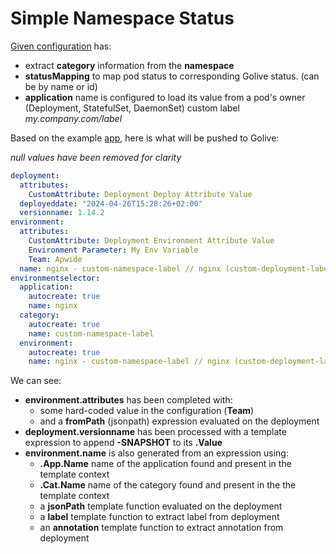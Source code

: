 # Simple Namespace Status

[Given configuration](./config.yaml) has:
* extract **category** information from the **namespace**
* **statusMapping** to map pod status to corresponding Golive status. (can be by name or id)
* **application** name is configured to load its value from a pod's owner (Deployment, StatefulSet, DaemonSet) custom label *my.company.com/label*

Based on the example [app](../app/app.yaml), here is what will be pushed to Golive:

*null values have been removed for clarity*
```yaml
deployment:
  attributes:
    CustomAttribute: Deployment Deploy Attribute Value
  deployeddate: "2024-04-26T15:28:26+02:00"
  versionname: 1.14.2
environment:
  attributes:
    CustomAttribute: Deployment Environment Attribute Value
    Environment Parameter: My Env Variable
    Team: Apwide
  name: nginx - custom-namespace-label // nginx (custom-deployment-label) [custom-deployment-annotation]
environmentselector:
  application:
    autocreate: true
    name: nginx
  category:
    autocreate: true
    name: custom-namespace-label
  environment:
    autocreate: true
    name: nginx - custom-namespace-label // nginx (custom-deployment-label) [custom-deployment-annotation]
```

We can see:
* **environment.attributes** has been completed with:
  * some hard-coded value in the configuration (**Team**)
  * and a **fromPath** (jsonpath) expression evaluated on the deployment
* **deployment.versionname** has been processed with a template expression to append **-SNAPSHOT** to its **.Value** 
* **environment.name** is also generated from an expression using:
  * **.App.Name** name of the application found and present in the template context
  * **.Cat.Name** name of the category found and present in the the template context
  * a **jsonPath** template function evaluated on the deployment
  * a **label** template function to extract label from deployment
  * an **annotation** template function to extract annotation from deployment

